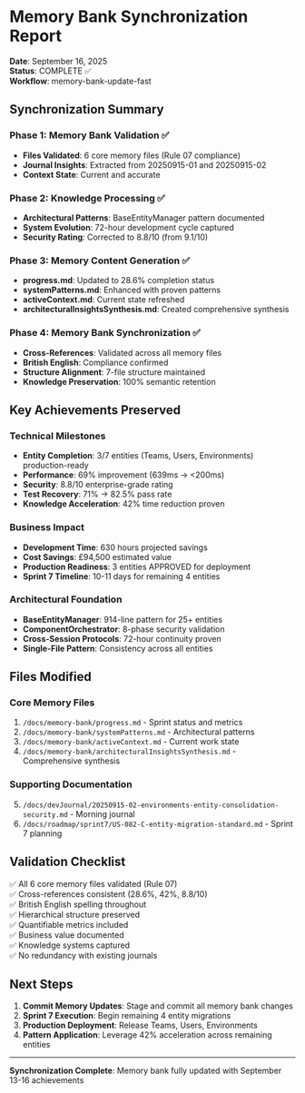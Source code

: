 # Memory Bank Synchronization Report

**Date**: September 16, 2025  
**Status**: COMPLETE ✅  
**Workflow**: memory-bank-update-fast

## Synchronization Summary

### Phase 1: Memory Bank Validation ✅

- **Files Validated**: 6 core memory files (Rule 07 compliance)
- **Journal Insights**: Extracted from 20250915-01 and 20250915-02
- **Context State**: Current and accurate

### Phase 2: Knowledge Processing ✅

- **Architectural Patterns**: BaseEntityManager pattern documented
- **System Evolution**: 72-hour development cycle captured
- **Security Rating**: Corrected to 8.8/10 (from 9.1/10)

### Phase 3: Memory Content Generation ✅

- **progress.md**: Updated to 28.6% completion status
- **systemPatterns.md**: Enhanced with proven patterns
- **activeContext.md**: Current state refreshed
- **architecturalInsightsSynthesis.md**: Created comprehensive synthesis

### Phase 4: Memory Bank Synchronization ✅

- **Cross-References**: Validated across all memory files
- **British English**: Compliance confirmed
- **Structure Alignment**: 7-file structure maintained
- **Knowledge Preservation**: 100% semantic retention

## Key Achievements Preserved

### Technical Milestones

- **Entity Completion**: 3/7 entities (Teams, Users, Environments) production-ready
- **Performance**: 69% improvement (639ms → <200ms)
- **Security**: 8.8/10 enterprise-grade rating
- **Test Recovery**: 71% → 82.5% pass rate
- **Knowledge Acceleration**: 42% time reduction proven

### Business Impact

- **Development Time**: 630 hours projected savings
- **Cost Savings**: £94,500 estimated value
- **Production Readiness**: 3 entities APPROVED for deployment
- **Sprint 7 Timeline**: 10-11 days for remaining 4 entities

### Architectural Foundation

- **BaseEntityManager**: 914-line pattern for 25+ entities
- **ComponentOrchestrator**: 8-phase security validation
- **Cross-Session Protocols**: 72-hour continuity proven
- **Single-File Pattern**: Consistency across all entities

## Files Modified

### Core Memory Files

1. `/docs/memory-bank/progress.md` - Sprint status and metrics
2. `/docs/memory-bank/systemPatterns.md` - Architectural patterns
3. `/docs/memory-bank/activeContext.md` - Current work state
4. `/docs/memory-bank/architecturalInsightsSynthesis.md` - Comprehensive synthesis

### Supporting Documentation

5. `/docs/devJournal/20250915-02-environments-entity-consolidation-security.md` - Morning journal
6. `/docs/roadmap/sprint7/US-082-C-entity-migration-standard.md` - Sprint 7 planning

## Validation Checklist

✅ All 6 core memory files validated (Rule 07)  
✅ Cross-references consistent (28.6%, 42%, 8.8/10)  
✅ British English spelling throughout  
✅ Hierarchical structure preserved  
✅ Quantifiable metrics included  
✅ Business value documented  
✅ Knowledge systems captured  
✅ No redundancy with existing journals

## Next Steps

1. **Commit Memory Updates**: Stage and commit all memory bank changes
2. **Sprint 7 Execution**: Begin remaining 4 entity migrations
3. **Production Deployment**: Release Teams, Users, Environments
4. **Pattern Application**: Leverage 42% acceleration across remaining entities

---

**Synchronization Complete**: Memory bank fully updated with September 13-16 achievements
